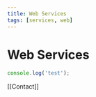 ```yaml
---
title: Web Services
tags: [services, web]
---
```


# Web Services

```js
console.log('test');
```

[[Contact]]
